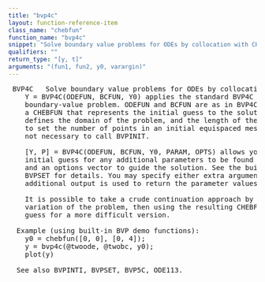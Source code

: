 ```yaml
---
title: "bvp4c"
layout: function-reference-item
class_name: "chebfun"
function_name: "bvp4c"
snippet: "Solve boundary value problems for ODEs by collocation with CHEBFUN."
qualifiers: ""
return_type: "[y, t]"
arguments: "(fun1, fun2, y0, varargin)"
---
```


<pre class="help-text"> BVP4C   Solve boundary value problems for ODEs by collocation with CHEBFUN.
    Y = BVP4C(ODEFUN, BCFUN, Y0) applies the standard BVP4C method to solve a
    boundary-value problem. ODEFUN and BCFUN are as in BVP4C. The Y0 argument is
    a CHEBFUN that represents the initial guess to the solution Y. Its domain
    defines the domain of the problem, and the length of the CHEBFUN Y0 is used
    to set the number of points in an initial equispaced mesh. Note that it is
    not necessary to call BVPINIT.
 
    [Y, P] = BVP4C(ODEFUN, BCFUN, Y0, PARAM, OPTS) allows you to specify an
    initial guess for any additional parameters to be found for the solution,
    and an options vector to guide the solution. See the built in BVP4C and
    BVPSET for details. You may specify either extra argument, or both. An
    additional output is used to return the parameter values found.
 
    It is possible to take a crude continuation approach by solving for a simple
    variation of the problem, then using the resulting CHEBFUN as the initial
    guess for a more difficult version.
 
  Example (using built-in BVP demo functions):
    y0 = chebfun([0, 0], [0, 4]);
    y = bvp4c(@twoode, @twobc, y0);
    plot(y)
 
  See also BVPINTI, BVPSET, BVP5C, ODE113.
</pre>
